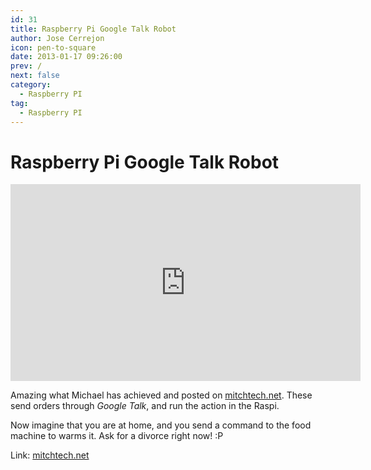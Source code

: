 ```yaml
---
id: 31
title: Raspberry Pi Google Talk Robot
author: Jose Cerrejon
icon: pen-to-square
date: 2013-01-17 09:26:00
prev: /
next: false
category:
  - Raspberry PI
tag:
  - Raspberry PI
---
```


# Raspberry Pi Google Talk Robot

<iframe width="560" height="315" src="http://www.youtube.com/embed/vd6RlkAXWRs?rel=0" frameborder="0" allowfullscreen></iframe>

Amazing what Michael has achieved and posted on [mitchtech.net](http://mitchtech.net). These send orders through *Google Talk*, and run the action in the Raspi.

Now imagine that you are at home, and you send a command to the food machine to warms it. Ask for a divorce right now! :P

Link: [mitchtech.net](http://mitchtech.net/raspberry-pi-google-talk-robot/)
